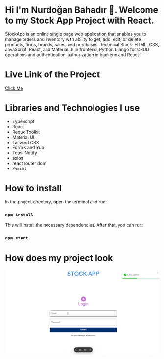 # Hi I'm Nurdoğan Bahadır 👋. Welcome to my Stock App Project with React.

StockApp is an online single page web application that enables you to manage orders and inventory with ability to get, add, edit, or delete products, firms, brands, sales, and purchases. Technical Stack: HTML, CSS, JavaScript, React, and Material.UI in frontend, Python Django for CRUD operations and authentication-authorization in backend and React

# Live Link of the Project

[Click Me](https://typescript-stockapp-nurdoganbahadir.vercel.app/)

# Libraries and Technologies I use

- TypeScript
- React
- Redux Toolkit
- Material UI
- Tailwind CSS
- Formik and Yup
- Toast Notify
- axios
- react router dom
- Persist
  


# How to install

In the project directory, open the terminal and run:

### `npm install`

This will install the necessary dependencies. After that, you can run:

### `npm start`







# How does my project look

![Redux Toolkit](./stock-app.gif)
